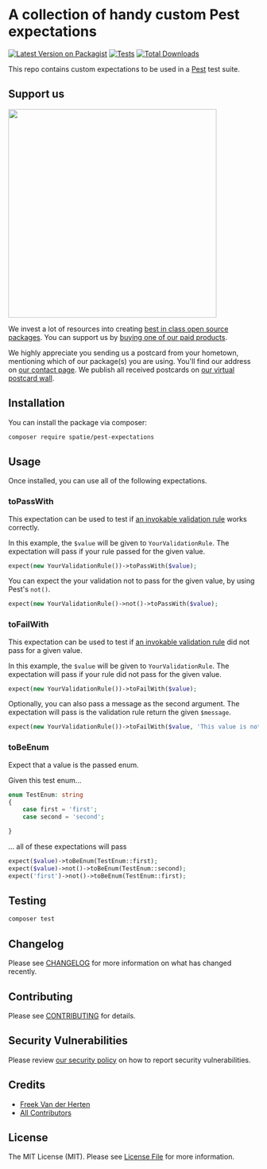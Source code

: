 # A collection of handy custom Pest expectations

[![Latest Version on Packagist](https://img.shields.io/packagist/v/spatie/pest-expectations.svg?style=flat-square)](https://packagist.org/packages/spatie/pest-expectations)
[![Tests](https://img.shields.io/github/actions/workflow/status/spatie/pest-expectations/run-tests.yml?branch=main&label=tests&style=flat-square)](https://github.com/spatie/pest-expectations/actions/workflows/run-tests.yml)
[![Total Downloads](https://img.shields.io/packagist/dt/spatie/pest-expectations.svg?style=flat-square)](https://packagist.org/packages/spatie/pest-expectations)

This repo contains custom expectations to be used in a [Pest](https://pestphp.com) test suite.

## Support us

[<img src="https://github-ads.s3.eu-central-1.amazonaws.com/pest-expectations.jpg?t=1" width="419px" />](https://spatie.be/github-ad-click/pest-expectations)

We invest a lot of resources into creating [best in class open source packages](https://spatie.be/open-source). You can support us by [buying one of our paid products](https://spatie.be/open-source/support-us).

We highly appreciate you sending us a postcard from your hometown, mentioning which of our package(s) you are using. You'll find our address on [our contact page](https://spatie.be/about-us). We publish all received postcards on [our virtual postcard wall](https://spatie.be/open-source/postcards).

## Installation

You can install the package via composer:

```bash
composer require spatie/pest-expectations
```

## Usage

Once installed, you can use all of the following expectations.

### toPassWith

This expectation can be used to test if [an invokable validation rule](https://laravel.com/docs/master/validation#using-rule-objects) works correctly.

In this example, the `$value` will be given to `YourValidationRule`. The expectation will pass if your rule passed for the given value.

```php
expect(new YourValidationRule())->toPassWith($value);
```

You can expect the your validation not to pass for the given value, by using Pest's `not()`.

```php
expect(new YourValidationRule()->not()->toPassWith($value);
```

### toFailWith

This expectation can be used to test if [an invokable validation rule](https://laravel.com/docs/master/validation#using-rule-objects) did not pass for a given value.

In this example, the `$value` will be given to `YourValidationRule`. The expectation will pass if your rule did not pass for the given value.

```php
expect(new YourValidationRule())->toFailWith($value);
```

Optionally, you can also pass a message as the second argument. The expectation will pass is the validation rule return the given `$message`.

```php
expect(new YourValidationRule())->toFailWith($value, 'This value is not valid.');
```

### toBeEnum

Expect that a value is the passed enum.

Given this test enum...

```php
enum TestEnum: string
{
    case first = 'first';
    case second = 'second';

}
```

... all of these expectations will pass

```php
expect($value)->toBeEnum(TestEnum::first);
expect($value)->not()->toBeEnum(TestEnum::second);
expect('first')->not()->toBeEnum(TestEnum::first);
```

## Testing

```bash
composer test
```

## Changelog

Please see [CHANGELOG](CHANGELOG.md) for more information on what has changed recently.

## Contributing

Please see [CONTRIBUTING](https://github.com/spatie/.github/blob/main/CONTRIBUTING.md) for details.

## Security Vulnerabilities

Please review [our security policy](../../security/policy) on how to report security vulnerabilities.

## Credits

- [Freek Van der Herten](https://github.com/freekmurze)
- [All Contributors](../../contributors)

## License

The MIT License (MIT). Please see [License File](LICENSE.md) for more information.
